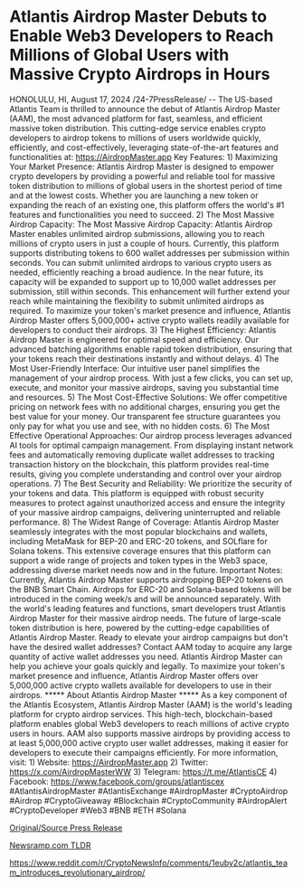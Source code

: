 # Atlantis Airdrop Master Debuts to Enable Web3 Developers to Reach Millions of Global Users with Massive Crypto Airdrops in Hours

HONOLULU, HI, August 17, 2024 /24-7PressRelease/ -- The US-based Atlantis Team is thrilled to announce the debut of Atlantis Airdrop Master (AAM), the most advanced platform for fast, seamless, and efficient massive token distribution. This cutting-edge service enables crypto developers to airdrop tokens to millions of users worldwide quickly, efficiently, and cost-effectively, leveraging state-of-the-art features and functionalities at: https://AirdropMaster.app  Key Features:  1)	Maximizing Your Market Presence: Atlantis Airdrop Master is designed to empower crypto developers by providing a powerful and reliable tool for massive token distribution to millions of global users in the shortest period of time and at the lowest costs. Whether you are launching a new token or expanding the reach of an existing one, this platform offers the world's #1 features and functionalities you need to succeed.  2)	The Most Massive Airdrop Capacity: The Most Massive Airdrop Capacity: Atlantis Airdrop Master enables unlimited airdrop submissions, allowing you to reach millions of crypto users in just a couple of hours.  Currently, this platform supports distributing tokens to 600 wallet addresses per submission within seconds. You can submit unlimited airdrops to various crypto users as needed, efficiently reaching a broad audience.  In the near future, its capacity will be expanded to support up to 10,000 wallet addresses per submission, still within seconds. This enhancement will further extend your reach while maintaining the flexibility to submit unlimited airdrops as required.  To maximize your token's market presence and influence, Atlantis Airdrop Master offers 5,000,000+ active crypto wallets readily available for developers to conduct their airdrops.  3)	The Highest Efficiency: Atlantis Airdrop Master is engineered for optimal speed and efficiency. Our advanced batching algorithms enable rapid token distribution, ensuring that your tokens reach their destinations instantly and without delays.  4)	The Most User-Friendly Interface: Our intuitive user panel simplifies the management of your airdrop process. With just a few clicks, you can set up, execute, and monitor your massive airdrops, saving you substantial time and resources.  5)	The Most Cost-Effective Solutions: We offer competitive pricing on network fees with no additional charges, ensuring you get the best value for your money. Our transparent fee structure guarantees you only pay for what you use and see, with no hidden costs.  6)	The Most Effective Operational Approaches: Our airdrop process leverages advanced AI tools for optimal campaign management. From displaying instant network fees and automatically removing duplicate wallet addresses to tracking transaction history on the blockchain, this platform provides real-time results, giving you complete understanding and control over your airdrop operations.  7)	The Best Security and Reliability: We prioritize the security of your tokens and data. This platform is equipped with robust security measures to protect against unauthorized access and ensure the integrity of your massive airdrop campaigns, delivering uninterrupted and reliable performance.  8)	The Widest Range of Coverage: Atlantis Airdrop Master seamlessly integrates with the most popular blockchains and wallets, including MetaMask for BEP-20 and ERC-20 tokens, and SOLflare for Solana tokens. This extensive coverage ensures that this platform can support a wide range of projects and token types in the Web3 space, addressing diverse market needs now and in the future.  Important Notes:  Currently, Atlantis Airdrop Master supports airdropping BEP-20 tokens on the BNB Smart Chain. Airdrops for ERC-20 and Solana-based tokens will be introduced in the coming week/s and will be announced separately.  With the world's leading features and functions, smart developers trust Atlantis Airdrop Master for their massive airdrop needs. The future of large-scale token distribution is here, powered by the cutting-edge capabilities of Atlantis Airdrop Master.   Ready to elevate your airdrop campaigns but don't have the desired wallet addresses?   Contact AAM today to acquire any large quantity of active wallet addresses you need. Atlantis Airdrop Master can help you achieve your goals quickly and legally.  To maximize your token's market presence and influence, Atlantis Airdrop Master offers over 5,000,000 active crypto wallets available for developers to use in their airdrops.  ***** About Atlantis Airdrop Master *****  As a key component of the Atlantis Ecosystem, Atlantis Airdrop Master (AAM) is the world's leading platform for crypto airdrop services. This high-tech, blockchain-based platform enables global Web3 developers to reach millions of active crypto users in hours. AAM also supports massive airdrops by providing access to at least 5,000,000 active crypto user wallet addresses, making it easier for developers to execute their campaigns efficiently.  For more information, visit:  1) Website: https://AirdropMaster.app 2) Twitter: https://x.com/AirdropMasterWW 3) Telegram: https://t.me/AtlantisCE 4) Facebook: https://www.facebook.com/groups/atlantiscex  #AtlantisAirdropMaster #AtlantisExchange #AirdropMaster #CryptoAirdrop #Airdrop #CryptoGiveaway #Blockchain #CryptoCommunity #AirdropAlert #CryptoDeveloper #Web3 #BNB #ETH #Solana 

[Original/Source Press Release](https://www.24-7pressrelease.com/press-release/513550/atlantis-airdrop-master-debuts-to-enable-web3-developers-to-reach-millions-of-global-users-with-massive-crypto-airdrops-in-hours)
                    

[Newsramp.com TLDR](None) 

https://www.reddit.com/r/CryptoNewsInfo/comments/1euby2c/atlantis_team_introduces_revolutionary_airdrop/